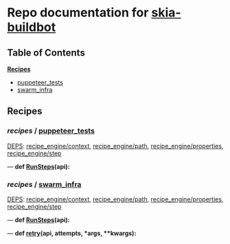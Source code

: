 <!--- AUTOGENERATED BY `./recipes.py test train` -->
# Repo documentation for [skia-buildbot]()
## Table of Contents

**[Recipes](#Recipes)**
  * [puppeteer_tests](#recipes-puppeteer_tests)
  * [swarm_infra](#recipes-swarm_infra)
## Recipes

### *recipes* / [puppeteer\_tests](/infra/bots/recipes/puppeteer_tests.py)

[DEPS](/infra/bots/recipes/puppeteer_tests.py#1): [recipe\_engine/context][recipe_engine/recipe_modules/context], [recipe\_engine/path][recipe_engine/recipe_modules/path], [recipe\_engine/properties][recipe_engine/recipe_modules/properties], [recipe\_engine/step][recipe_engine/recipe_modules/step]

&mdash; **def [RunSteps](/infra/bots/recipes/puppeteer_tests.py#9)(api):**
### *recipes* / [swarm\_infra](/infra/bots/recipes/swarm_infra.py)

[DEPS](/infra/bots/recipes/swarm_infra.py#13): [recipe\_engine/context][recipe_engine/recipe_modules/context], [recipe\_engine/path][recipe_engine/recipe_modules/path], [recipe\_engine/properties][recipe_engine/recipe_modules/properties], [recipe\_engine/step][recipe_engine/recipe_modules/step]

&mdash; **def [RunSteps](/infra/bots/recipes/swarm_infra.py#36)(api):**

&mdash; **def [retry](/infra/bots/recipes/swarm_infra.py#24)(api, attempts, \*args, \*\*kwargs):**

[recipe_engine/recipe_modules/context]: https://chromium.googlesource.com/infra/luci/recipes-py.git/+/fc00fd8eb7a87ee6ed8cf80f02b762e28f02fe36/README.recipes.md#recipe_modules-context
[recipe_engine/recipe_modules/path]: https://chromium.googlesource.com/infra/luci/recipes-py.git/+/fc00fd8eb7a87ee6ed8cf80f02b762e28f02fe36/README.recipes.md#recipe_modules-path
[recipe_engine/recipe_modules/properties]: https://chromium.googlesource.com/infra/luci/recipes-py.git/+/fc00fd8eb7a87ee6ed8cf80f02b762e28f02fe36/README.recipes.md#recipe_modules-properties
[recipe_engine/recipe_modules/step]: https://chromium.googlesource.com/infra/luci/recipes-py.git/+/fc00fd8eb7a87ee6ed8cf80f02b762e28f02fe36/README.recipes.md#recipe_modules-step

